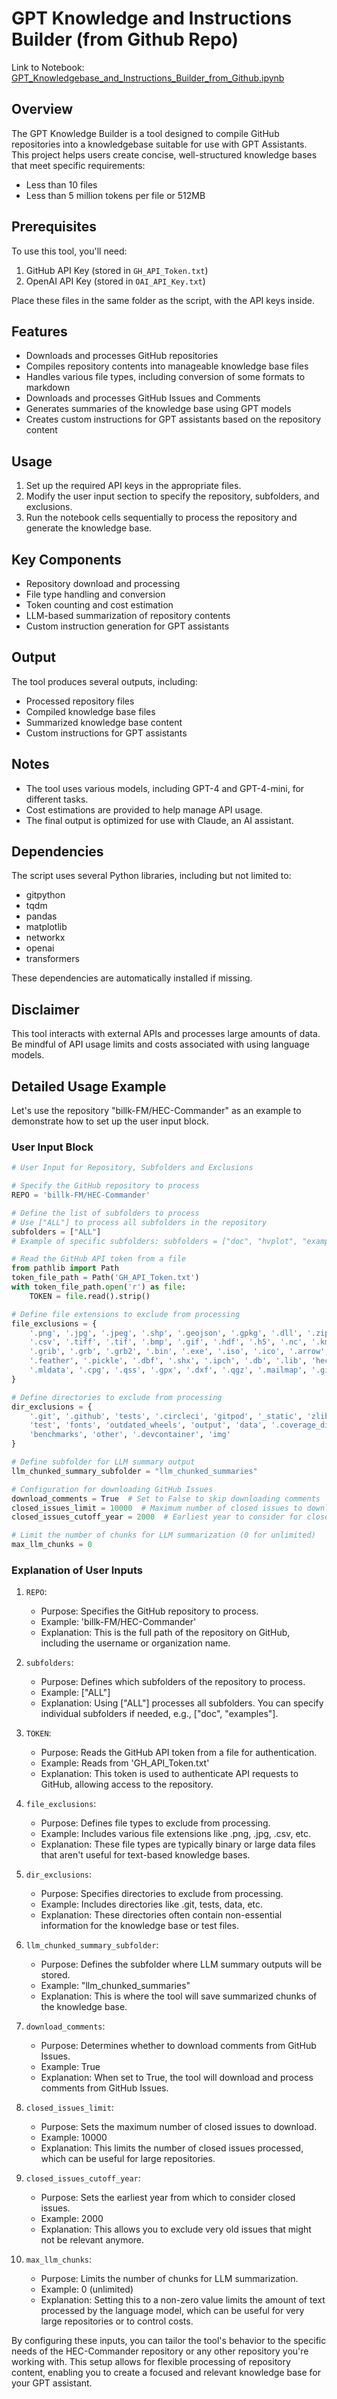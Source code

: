 # GPT Knowledge and Instructions Builder (from Github Repo)

Link to Notebook: [GPT_Knowledgebase_and_Instructions_Builder_from_Github.ipynb](https://github.com/billk-FM/HEC-Commander/blob/e093f55c6bfd36c6ad72de7a099e8e7f1bd24a4e/ChatGPT%20Examples/data/GPT_Knowledgebase_and_Instructions_Builder_from_Github.ipynb)

## Overview

The GPT Knowledge Builder is a tool designed to compile GitHub repositories into a knowledgebase suitable for use with GPT Assistants. This project helps users create concise, well-structured knowledge bases that meet specific requirements:

- Less than 10 files
- Less than 5 million tokens per file or 512MB

## Prerequisites

To use this tool, you'll need:

1. GitHub API Key (stored in `GH_API_Token.txt`)
2. OpenAI API Key (stored in `OAI_API_Key.txt`)

Place these files in the same folder as the script, with the API keys inside.

## Features

- Downloads and processes GitHub repositories
- Compiles repository contents into manageable knowledge base files
- Handles various file types, including conversion of some formats to markdown
- Downloads and processes GitHub Issues and Comments
- Generates summaries of the knowledge base using GPT models
- Creates custom instructions for GPT assistants based on the repository content

## Usage

1. Set up the required API keys in the appropriate files.
2. Modify the user input section to specify the repository, subfolders, and exclusions.
3. Run the notebook cells sequentially to process the repository and generate the knowledge base.

## Key Components

- Repository download and processing
- File type handling and conversion
- Token counting and cost estimation
- LLM-based summarization of repository contents
- Custom instruction generation for GPT assistants

## Output

The tool produces several outputs, including:

- Processed repository files
- Compiled knowledge base files
- Summarized knowledge base content
- Custom instructions for GPT assistants

## Notes

- The tool uses various models, including GPT-4 and GPT-4-mini, for different tasks.
- Cost estimations are provided to help manage API usage.
- The final output is optimized for use with Claude, an AI assistant.

## Dependencies

The script uses several Python libraries, including but not limited to:

- gitpython
- tqdm
- pandas
- matplotlib
- networkx
- openai
- transformers

These dependencies are automatically installed if missing.

## Disclaimer

This tool interacts with external APIs and processes large amounts of data. Be mindful of API usage limits and costs associated with using language models.

## Detailed Usage Example

Let's use the repository "billk-FM/HEC-Commander" as an example to demonstrate how to set up the user input block.

### User Input Block

```python
# User Input for Repository, Subfolders and Exclusions

# Specify the GitHub repository to process
REPO = 'billk-FM/HEC-Commander'

# Define the list of subfolders to process
# Use ["ALL"] to process all subfolders in the repository
subfolders = ["ALL"]
# Example of specific subfolders: subfolders = ["doc", "hvplot", "examples"]

# Read the GitHub API token from a file
from pathlib import Path
token_file_path = Path('GH_API_Token.txt')
with token_file_path.open('r') as file:
    TOKEN = file.read().strip()

# Define file extensions to exclude from processing
file_exclusions = {
    '.png', '.jpg', '.jpeg', '.shp', '.geojson', '.gpkg', '.dll', '.zip', '.svg', 
    '.csv', '.tiff', '.tif', '.bmp', '.gif', '.hdf', '.h5', '.nc', '.kml', '.kmz', 
    '.grib', '.grb', '.grb2', '.bin', '.exe', '.iso', '.ico', '.arrow', '.parquet', 
    '.feather', '.pickle', '.dbf', '.shx', '.ipch', '.db', '.lib', 'heclib.a', '.JPG', '.qgs', 
    '.mldata', '.cpg', '.qss', '.gpx', '.dxf', '.qgz', '.mailmap', '.gitmodules', '.gitignore', '.dockerignore', 'hydrus', '.pas', '.svg',
}

# Define directories to exclude from processing
dir_exclusions = {
    '.git', '.github', 'tests', '.circleci', 'gitpod', '_static', 'zlib', 'staticdata', 
    'test', 'fonts', 'outdated_wheels', 'output', 'data', '.coverage_dir', 'licenses', 
    'benchmarks', 'other', '.devcontainer', 'img'
}

# Define subfolder for LLM summary output
llm_chunked_summary_subfolder = "llm_chunked_summaries"

# Configuration for downloading GitHub Issues
download_comments = True  # Set to False to skip downloading comments
closed_issues_limit = 10000  # Maximum number of closed issues to download
closed_issues_cutoff_year = 2000  # Earliest year to consider for closed issues

# Limit the number of chunks for LLM summarization (0 for unlimited)
max_llm_chunks = 0

```

### Explanation of User Inputs

1. `REPO`: 
   - Purpose: Specifies the GitHub repository to process.
   - Example: 'billk-FM/HEC-Commander'
   - Explanation: This is the full path of the repository on GitHub, including the username or organization name.

2. `subfolders`:
   - Purpose: Defines which subfolders of the repository to process.
   - Example: ["ALL"]
   - Explanation: Using ["ALL"] processes all subfolders. You can specify individual subfolders if needed, e.g., ["doc", "examples"].

3. `TOKEN`:
   - Purpose: Reads the GitHub API token from a file for authentication.
   - Example: Reads from 'GH_API_Token.txt'
   - Explanation: This token is used to authenticate API requests to GitHub, allowing access to the repository.

4. `file_exclusions`:
   - Purpose: Defines file types to exclude from processing.
   - Example: Includes various file extensions like .png, .jpg, .csv, etc.
   - Explanation: These file types are typically binary or large data files that aren't useful for text-based knowledge bases.

5. `dir_exclusions`:
   - Purpose: Specifies directories to exclude from processing.
   - Example: Includes directories like .git, tests, data, etc.
   - Explanation: These directories often contain non-essential information for the knowledge base or test files.

6. `llm_chunked_summary_subfolder`:
   - Purpose: Defines the subfolder where LLM summary outputs will be stored.
   - Example: "llm_chunked_summaries"
   - Explanation: This is where the tool will save summarized chunks of the knowledge base.

7. `download_comments`:
   - Purpose: Determines whether to download comments from GitHub Issues.
   - Example: True
   - Explanation: When set to True, the tool will download and process comments from GitHub Issues.

8. `closed_issues_limit`:
   - Purpose: Sets the maximum number of closed issues to download.
   - Example: 10000
   - Explanation: This limits the number of closed issues processed, which can be useful for large repositories.

9. `closed_issues_cutoff_year`:
   - Purpose: Sets the earliest year from which to consider closed issues.
   - Example: 2000
   - Explanation: This allows you to exclude very old issues that might not be relevant anymore.

10. `max_llm_chunks`:
    - Purpose: Limits the number of chunks for LLM summarization.
    - Example: 0 (unlimited)
    - Explanation: Setting this to a non-zero value limits the amount of text processed by the language model, which can be useful for very large repositories or to control costs.

By configuring these inputs, you can tailor the tool's behavior to the specific needs of the HEC-Commander repository or any other repository you're working with. This setup allows for flexible processing of repository content, enabling you to create a focused and relevant knowledge base for your GPT assistant.
